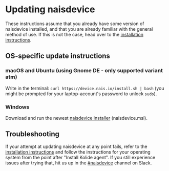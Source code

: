 # Updating naisdevice

These instructions assume that you already have some version of naisdevice installed, and that you are already familiar with the general method of use.
If this is not the case, head over to the [installation instructions](./install.md).

## OS-specific update instructions

### macOS and Ubuntu \(using Gnome DE - only supported variant atm\)

Write in the terminal: `curl https://device.nais.io/install.sh | bash` \(you might be prompted for your laptop-account's password to unlock `sudo`\).

### Windows

Download and run the newest [naisdevice installer](https://github.com/nais/device/releases/latest) \(naisdevice.msi\).

## Troubleshooting

If your attempt at updating naisdevice at any point fails, refer to the [installation instructions](./install.md) and follow the instructions for your operating system from the point after "Install Kolide agent".
If you still experience issues after trying that, hit us up in the [#naisdevice](https://nav-it.slack.com/archives/C013XV66XHB) channel on Slack.
